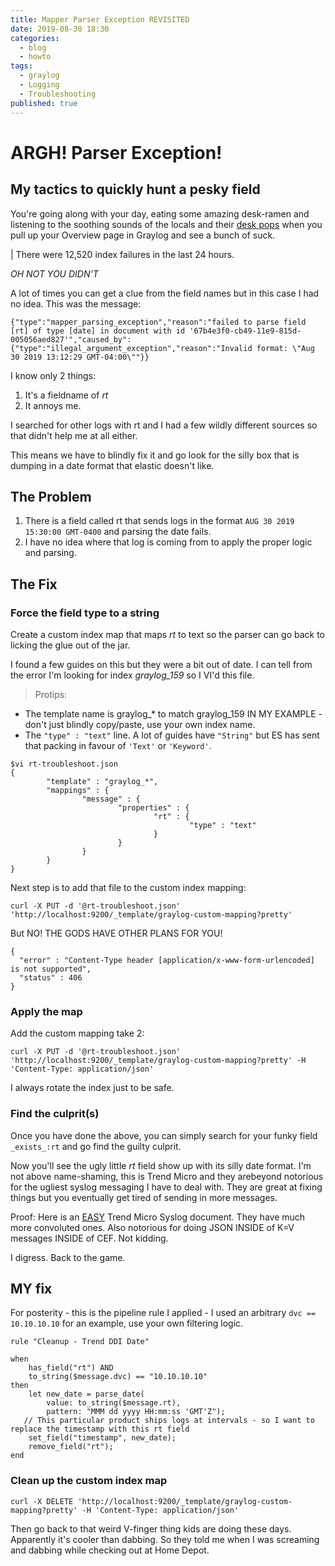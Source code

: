 ```yaml
---
title: Mapper Parser Exception REVISITED
date: 2019-08-30 18:30
categories:
  - blog
  - howto
tags:
  - graylog
  - Logging
  - Troubleshooting
published: true
---
```


# ARGH!  Parser Exception!

## My tactics to quickly hunt a pesky field

You're going along with your day, eating some amazing desk-ramen and listening to the soothing sounds of the locals and their [desk pops](https://www.youtube.com/watch?v=2U3Ka0ECbPE) 
when you pull up your Overview page in Graylog and see a bunch of suck. 

| There were 12,520 index failures in the last 24 hours.

*OH NOT YOU DIDN'T*

A lot of times you can get a clue from the field names but in this case I had no idea.  This was the message: 

`
{"type":"mapper_parsing_exception","reason":"failed to parse field [rt] of type [date] in document with id '67b4e3f0-cb49-11e9-815d-005056aed827'","caused_by":{"type":"illegal_argument_exception","reason":"Invalid format: \"Aug 30 2019 13:12:29 GMT-04:00\""}}
`

I know only 2 things: 
1.  It's a fieldname of *rt*
2.  It annoys me.

I searched for other logs with rt and I had a few wildly different sources so that didn't help me at all either. 

This means we have to blindly fix it and go look for the silly box that is dumping in a date format that elastic doesn't like. 
## The Problem

1. There is a field called rt that sends logs in the format `AUG 30 2019 15:30:00 GMT-0400` and parsing the date fails.
2. I have no idea where that log is coming from to apply the proper logic and parsing.


## The Fix
### Force the field type to a string

Create a custom index map that maps *rt* to text so the parser can go back to licking the glue out of the jar. 

I found a few guides on this but they were a bit out of date. 
I can tell from the error I'm looking for index *graylog_159* so I VI'd this file.  

> Protips: 
  * The template name is graylog_* to match graylog_159 IN MY EXAMPLE - don't just blindly copy/paste, use your own index name.
  * The `"type" : "text"` line.  A lot of guides have `"String"` but ES has sent that packing in favour of `'Text'` or `'Keyword'`. 

```
$vi rt-troubleshoot.json
{                                                         
        "template" : "graylog_*",                         
        "mappings" : {                                    
                "message" : {                             
                        "properties" : {                  
                                "rt" : {                  
                                        "type" : "text"   
                                }                         
                        }                                 
                }                                         
        }                                                 
}
```

Next step is to add that file to the custom index mapping: 

`curl -X PUT -d '@rt-troubleshoot.json' 'http://localhost:9200/_template/graylog-custom-mapping?pretty'`

But NO!  THE GODS HAVE OTHER PLANS FOR YOU!

```
{
  "error" : "Content-Type header [application/x-www-form-urlencoded] is not supported",
  "status" : 406
}
```

### Apply the map 
Add the custom mapping take 2: 

`curl -X PUT -d '@rt-troubleshoot.json' 'http://localhost:9200/_template/graylog-custom-mapping?pretty' -H 'Content-Type: application/json'`

I always rotate the index just to be safe.  

### Find the culprit(s)

Once you have done the above, you can simply search for your funky field `_exists_:rt` and go find the guilty culprit.  

Now you'll see the ugly little *rt* field show up with its silly date format.  I'm not above name-shaming, this is Trend Micro and they arebeyond notorious for the ugliest syslog messaging I have to deal with.  They are great at fixing things but you eventually get tired of sending in more messages. 

Proof:  Here is an [EASY](https://help.deepsecurity.trendmicro.com/10/0/Events-Alerts/syslog-parsing.html) Trend Micro Syslog document.  They have much more convoluted ones. Also notorious for doing JSON INSIDE of K=V messages INSIDE of CEF. Not kidding.

I digress.  Back to the game. 

## MY fix

For posterity - this is the pipeline rule I applied - I used an arbitrary `dvc == 10.10.10.10` for an example, use your own filtering logic.

```
rule "Cleanup - Trend DDI Date"

when
    has_field("rt") AND 
    to_string($message.dvc) == "10.10.10.10"
then
    let new_date = parse_date(
        value: to_string($message.rt), 
        pattern: "MMM dd yyyy HH:mm:ss 'GMT'Z"); 
   // This particular product ships logs at intervals - so I want to replace the timestamp with this rt field
    set_field("timestamp", new_date); 
    remove_field("rt");
end
```

### Clean up the custom index map

`curl -X DELETE 'http://localhost:9200/_template/graylog-custom-mapping?pretty' -H 'Content-Type: application/json'`

Then go back to that weird V-finger thing kids are doing these days.  Apparently it's cooler than dabbing.  So they told me when I was screaming and dabbing while checking out at Home Depot. 
